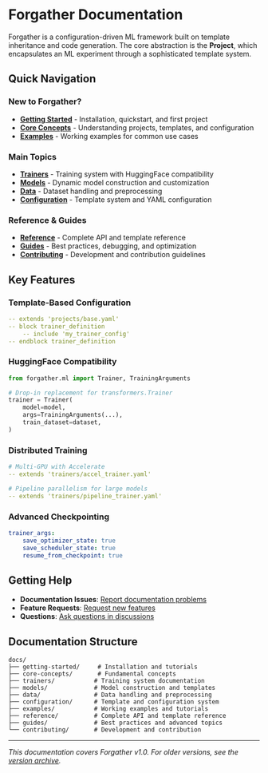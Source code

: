 # Forgather Documentation

Forgather is a configuration-driven ML framework built on template inheritance and code generation. The core abstraction is the **Project**, which encapsulates an ML experiment through a sophisticated template system.

## Quick Navigation

### New to Forgather?
- **[Getting Started](getting-started/)** - Installation, quickstart, and first project
- **[Core Concepts](core-concepts/)** - Understanding projects, templates, and configuration
- **[Examples](examples/)** - Working examples for common use cases

### Main Topics
- **[Trainers](trainers/)** - Training system with HuggingFace compatibility
- **[Models](models/)** - Dynamic model construction and customization
- **[Data](data/)** - Dataset handling and preprocessing
- **[Configuration](configuration/)** - Template system and YAML configuration

### Reference & Guides
- **[Reference](reference/)** - Complete API and template reference
- **[Guides](guides/)** - Best practices, debugging, and optimization
- **[Contributing](contributing/)** - Development and contribution guidelines

## Key Features

### Template-Based Configuration
```yaml
-- extends 'projects/base.yaml'
-- block trainer_definition
    -- include 'my_trainer_config'
-- endblock trainer_definition
```

### HuggingFace Compatibility
```python
from forgather.ml import Trainer, TrainingArguments

# Drop-in replacement for transformers.Trainer
trainer = Trainer(
    model=model,
    args=TrainingArguments(...),
    train_dataset=dataset,
)
```

### Distributed Training
```yaml
# Multi-GPU with Accelerate
-- extends 'trainers/accel_trainer.yaml'

# Pipeline parallelism for large models  
-- extends 'trainers/pipeline_trainer.yaml'
```

### Advanced Checkpointing
```yaml
trainer_args:
    save_optimizer_state: true
    save_scheduler_state: true
    resume_from_checkpoint: true
```

## Getting Help

- **Documentation Issues**: [Report documentation problems](https://github.com/anthropics/forgather/issues)
- **Feature Requests**: [Request new features](https://github.com/anthropics/forgather/issues)
- **Questions**: [Ask questions in discussions](https://github.com/anthropics/forgather/discussions)

## Documentation Structure

```
docs/
├── getting-started/     # Installation and tutorials
├── core-concepts/       # Fundamental concepts
├── trainers/           # Training system documentation
├── models/             # Model construction and templates
├── data/               # Data handling and preprocessing
├── configuration/      # Template and configuration system
├── examples/           # Working examples and tutorials
├── reference/          # Complete API and template reference
├── guides/             # Best practices and advanced topics
└── contributing/       # Development and contribution
```

---

*This documentation covers Forgather v1.0. For older versions, see the [version archive](versions/).*